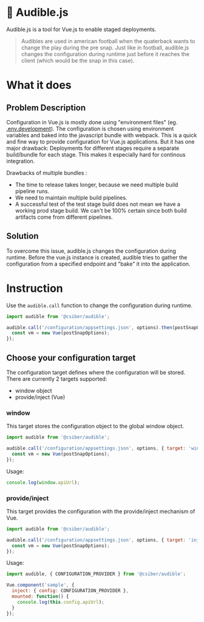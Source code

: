 # 🏈️ Audible.js
Audible.js is a tool for Vue.js to enable staged deployments.

> Audibles are used in american football when the quaterback wants to change the play during the pre snap. Just like in football, audible.js changes the configuration during runtime just before it reaches the client (which would be the snap in this case).

# What it does
## Problem Description
Configuration in Vue.js is mostly done using "environment files" (eg. [.env.development](https://cli.vuejs.org/guide/mode-and-env.html#environment-variables)). The configuration is chosen using environment variables and baked into the javascript bundle with webpack. This is a quick and fine way to provide configuration for Vue.js applications. But it has one major drawback: Deployments for different stages require a separate build/bundle for each stage. This makes it especially hard for continous integration.

Drawbacks of multiple bundles :
* The time to release takes longer, because we need multiple build pipeline runs.
* We need to maintain multiple build pipelines.
* A successful test of the test stage build does not mean we have a working prod stage build. We can't be 100% certain since both build artifacts come from different pipelines.

## Solution
To overcome this issue, audible.js changes the configuration during runtime. Before the vue.js instance is created, audible tries to gather the configuration from a specified endpoint and "bake" it into the application.

# Instruction
Use the `audible.call` function to change the configuration during runtime.

```js
import audible from '@csiber/audible';

audible.call('/configuration/appsettings.json', options).then(postSnapOptions => {
  const vm = new Vue(postSnapOptions);
});
```

## Choose your configuration target
The configuration target defines where the configuration will be stored. There are currently 2 targets supported:
* window object
* provide/inject (Vue)

### window
This target stores the configuration object to the global window object.
```js
import audible from '@csiber/audible';

audible.call('/configuration/appsettings.json', options, { target: 'window' }).then(postSnapOptions => {
  const vm = new Vue(postSnapOptions);
});
```

Usage:
```js
console.log(window.apiUrl);
```

### provide/inject
This target provides the configuration with the provide/inject mechanism of Vue.
```js
import audible from '@csiber/audible';

audible.call('/configuration/appsettings.json', options, { target: 'inject' }).then(postSnapOptions => {
  const vm = new Vue(postSnapOptions);
});
```

Usage:
```js
import audible, { CONFIGURATION_PROVIDER } from '@csiber/audible';

Vue.component('sample', {
  inject: { config: CONFIGURATION_PROVIDER },
  mounted: function() {
    console.log(this.config.apiUrl);
  }
});
```